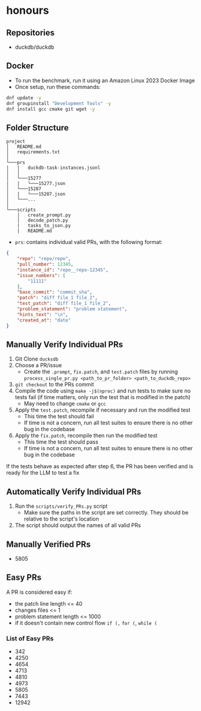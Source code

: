 # honours

## Repositories

- duckdb/duckdb

## Docker

- To run the benchmark, run it using an Amazon Linux 2023 Docker Image
- Once setup, run these commands:

```bash
dnf update -y
dnf groupinstall "Development Tools" -y
dnf install gcc cmake git wget -y

```

## Folder Structure

```none
project
│   README.md
│   requirements.txt  
│
└───prs
|   |   duckdb-task-instances.jsonl
│   │
│   └───15277
|   |   └───15277.json
│   └───15287
│   |   └───15287.json
│   └───...
│   
└───scripts
    │   create_prompt.py
    │   decode_patch.py
    |   tasks_to_json.py
    |   README.md
```

- `prs`: contains individual valid PRs, with the following format:

```json
{
    "repo": "repo/repo",
    "pull_number": 12345,
    "instance_id": "repo__repo-12345",
    "issue_numbers": [
        "11111"
    ],
    "base_commit": "commit_sha",
    "patch": "diff file_1 file_2",
    "test_patch": "diff file_1 file_2",
    "problem_statement": "problem statement",
    "hints_text": "\n",
    "created_at": "date"
}
```

## Manually Verify Individual PRs

1. Git Clone `ducksdb`
2. Choose a PR/issue
    - Create the `.prompt`, `fix.patch`, and `test.patch` files by running `process_single_pr.py <path_to_pr_folder> <path_to_duckdb_repo>`
3. `git checkout` to the PRs commit
4. Compile the code using `make -j$(nproc)` and run tests to make sure no tests fail (if time matters, only run the test that is modified in the patch)
    - May need to change `cmake` or `gcc`
5. Apply the `test.patch`, recompile if necessary and run the modified test
    - This time the test should fail
    - If time is not a concern, run all test suites to ensure there is no other bug in the codebase
6. Apply the `fix.patch`, recompile then run the modified test
    - This time the test should pass
    - If time is not a concern, run all test suites to ensure there is no other bug in the codebase

If the tests behave as expected after step 6, the PR has been verified and is ready for the LLM to test a fix

## Automatically Verify Individual PRs

1. Run the `scripts/verify_PRs.py` script
    - Make sure the paths in the script are set correctly. They should be relative to the script's location
2. The script should output the names of all valid PRs


## Manually Verified PRs

- 5805


## Easy PRs

A PR is considered easy if:

- the patch line length <= 40
- changes files <= 1
- problem statement length <= 1000
- if it doesn't contain new control flow `if (,` `for (`, `while (`

### List of Easy PRs

- 342
- 4250
- 4654
- 4713
- 4810
- 4973
- 5805
- 7443
- 12942


